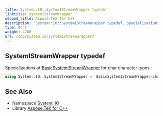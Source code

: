 ```yaml
---
title: System::IO::SystemIStreamWrapper typedef
linktitle: SystemIStreamWrapper
second_title: Aspose.TeX for C++
description: 'System::IO::SystemIStreamWrapper typedef. Specializations of BasicSystemIStreamWrapper for char character types in C++.'
type: docs
weight: 4700
url: /cpp/system.io/systemistreamwrapper/
---
```

## SystemIStreamWrapper typedef


Specializations of [BasicSystemIStreamWrapper](../basicsystemistreamwrapper/) for char character types.

```cpp
using System::IO::SystemIStreamWrapper =  BasicSystemIStreamWrapper<char, std::char_traits<char>>
```

## See Also

* Namespace [System::IO](../)
* Library [Aspose.TeX for C++](../../)
